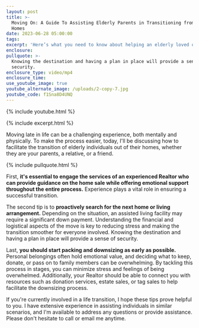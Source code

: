 ```yaml
---
layout: post
title: >-
  Moving On: A Guide To Assisting Elderly Parents in Transitioning from Their
  Homes
date: 2023-06-28 05:00:00
tags:
excerpt: 'Here’s what you need to know about helping an elderly loved one downsize. '
enclosure:
pullquote: >-
  Knowing the destination and having a plan in place will provide a sense of
  security.
enclosure_type: video/mp4
enclosure_time:
use_youtube_image: true
youtube_alternate_image: /uploads/2-copy-7.jpg
youtube_code: f1Sna8D4UNQ
---
```

{% include youtube.html %}

{% include excerpt.html %}

Moving late in life can be a challenging experience, both mentally and physically. To make the process easier, today, I'll be discussing how to facilitate the transition of elderly individuals out of their homes, whether they are your parents, a relative, or a friend.

{% include pullquote.html %}

First, **it's essential to engage the services of an experienced Realtor who can provide guidance on the home sale while offering emotional support throughout the entire process.** Experience plays a vital role in ensuring a successful transition.

The second tip is to **proactively search for the next home or living arrangement.** Depending on the situation, an assisted living facility may require a significant down payment. Understanding the financial and logistical aspects of the move is key to reducing stress and making the transition smoother for everyone involved. Knowing the destination and having a plan in place will provide a sense of security.

Last, **you should start packing and downsizing as early as possible.** Personal belongings often hold emotional value, and deciding what to keep, donate, or pass on to family members can be overwhelming. By tackling this process in stages, you can minimize stress and feelings of being overwhelmed. Additionally, your Realtor should be able to connect you with resources such as donation services, estate sales, or tag sales to help facilitate the downsizing process.

If you're currently involved in a life transition, I hope these tips prove helpful to you. I have extensive experience in assisting individuals in similar scenarios, and I'm available to address any questions or provide assistance. Please don't hesitate to call or email me anytime.